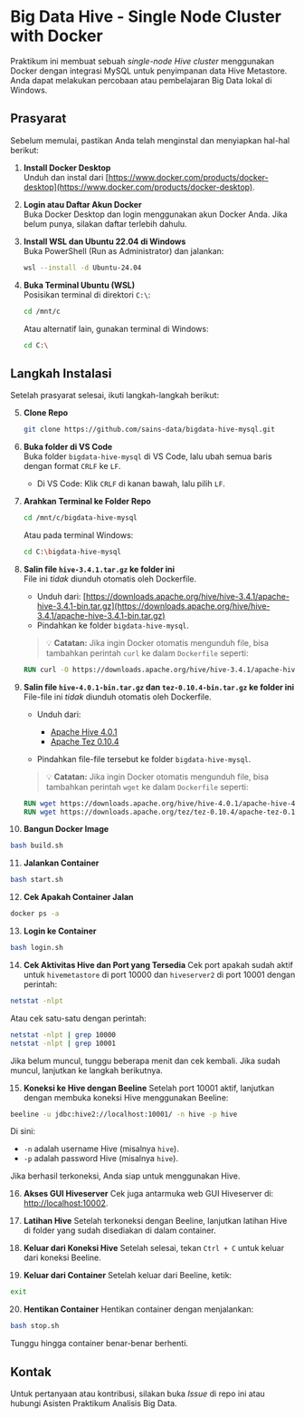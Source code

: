 # Big Data Hive - Single Node Cluster with Docker

Praktikum ini membuat sebuah *single-node Hive cluster* menggunakan Docker dengan integrasi MySQL untuk penyimpanan data Hive Metastore. Anda dapat melakukan percobaan atau pembelajaran Big Data lokal di Windows.

## Prasyarat

Sebelum memulai, pastikan Anda telah menginstal dan menyiapkan hal-hal berikut:

1. **Install Docker Desktop**  
   Unduh dan instal dari [https://www.docker.com/products/docker-desktop](https://www.docker.com/products/docker-desktop).

2. **Login atau Daftar Akun Docker**  
   Buka Docker Desktop dan login menggunakan akun Docker Anda. Jika belum punya, silakan daftar terlebih dahulu.

3. **Install WSL dan Ubuntu 22.04 di Windows**  
   Buka PowerShell (Run as Administrator) dan jalankan:
   ```bash
   wsl --install -d Ubuntu-24.04
   ```

4. **Buka Terminal Ubuntu (WSL)**  
   Posisikan terminal di direktori `C:\`:
   ```bash
   cd /mnt/c
   ```

   Atau alternatif lain, gunakan terminal di Windows:
   ```bash
   cd C:\
   ```

## Langkah Instalasi

Setelah prasyarat selesai, ikuti langkah-langkah berikut:

5. **Clone Repo**
   ```bash
   git clone https://github.com/sains-data/bigdata-hive-mysql.git
   ```

6. **Buka folder di VS Code**  
   Buka folder `bigdata-hive-mysql` di VS Code, lalu ubah semua baris dengan format `CRLF` ke `LF`.  
   - Di VS Code: Klik `CRLF` di kanan bawah, lalu pilih `LF`.

7. **Arahkan Terminal ke Folder Repo**
   ```bash
   cd /mnt/c/bigdata-hive-mysql
   ```

   Atau pada terminal Windows:
   ```bash
   cd C:\bigdata-hive-mysql
   ```

8. **Salin file `hive-3.4.1.tar.gz` ke folder ini**  
   File ini *tidak* diunduh otomatis oleh Dockerfile.  
   - Unduh dari: [https://downloads.apache.org/hive/hive-3.4.1/apache-hive-3.4.1-bin.tar.gz](https://downloads.apache.org/hive/hive-3.4.1/apache-hive-3.4.1-bin.tar.gz)  
   - Pindahkan ke folder `bigdata-hive-mysql`.

   > 💡 **Catatan:** Jika ingin Docker otomatis mengunduh file, bisa tambahkan perintah `curl` ke dalam `Dockerfile` seperti:
   ```Dockerfile
   RUN curl -O https://downloads.apache.org/hive/hive-3.4.1/apache-hive-3.4.1-bin.tar.gz
   ```

9. **Salin file `hive-4.0.1-bin.tar.gz` dan `tez-0.10.4-bin.tar.gz` ke folder ini**  
   File-file ini *tidak* diunduh otomatis oleh Dockerfile.  
   - Unduh dari:
     - [Apache Hive 4.0.1](https://downloads.apache.org/hive/hive-4.0.1/apache-hive-4.0.1-bin.tar.gz)  
     - [Apache Tez 0.10.4](https://downloads.apache.org/tez/tez-0.10.4/apache-tez-0.10.4-bin.tar.gz)

   - Pindahkan file-file tersebut ke folder `bigdata-hive-mysql`.

   > 💡 **Catatan:** Jika ingin Docker otomatis mengunduh file, bisa tambahkan perintah `wget` ke dalam `Dockerfile` seperti:
   ```Dockerfile
   RUN wget https://downloads.apache.org/hive/hive-4.0.1/apache-hive-4.0.1-bin.tar.gz
   RUN wget https://downloads.apache.org/tez/tez-0.10.4/apache-tez-0.10.4-bin.tar.gz
   ```

10. **Bangun Docker Image**
   ```bash
   bash build.sh
   ```

11. **Jalankan Container**
   ```bash
   bash start.sh
   ```

12. **Cek Apakah Container Jalan**
   ```bash
   docker ps -a
   ```

13. **Login ke Container**
   ```bash
   bash login.sh
   ```

14. **Cek Aktivitas Hive dan Port yang Tersedia**
   Cek port apakah sudah aktif untuk `hivemetastore` di port 10000 dan `hiveserver2` di port 10001 dengan perintah:
   ```bash
   netstat -nlpt
   ```

   Atau cek satu-satu dengan perintah:
   ```bash
   netstat -nlpt | grep 10000
   netstat -nlpt | grep 10001
   ```

   Jika belum muncul, tunggu beberapa menit dan cek kembali. Jika sudah muncul, lanjutkan ke langkah berikutnya.

15. **Koneksi ke Hive dengan Beeline**
   Setelah port 10001 aktif, lanjutkan dengan membuka koneksi Hive menggunakan Beeline:
   ```bash
   beeline -u jdbc:hive2://localhost:10001/ -n hive -p hive
   ```

   Di sini:
   - `-n` adalah username Hive (misalnya `hive`).
   - `-p` adalah password Hive (misalnya `hive`).

   Jika berhasil terkoneksi, Anda siap untuk menggunakan Hive.

16. **Akses GUI Hiveserver**
   Cek juga antarmuka web GUI Hiveserver di:  
   [http://localhost:10002](http://localhost:10002).

17. **Latihan Hive**
   Setelah terkoneksi dengan Beeline, lanjutkan latihan Hive di folder yang sudah disediakan di dalam container.

18. **Keluar dari Koneksi Hive**
   Setelah selesai, tekan `Ctrl + C` untuk keluar dari koneksi Beeline.

19. **Keluar dari Container**
   Setelah keluar dari Beeline, ketik:
   ```bash
   exit
   ```

20. **Hentikan Container**
   Hentikan container dengan menjalankan:
   ```bash
   bash stop.sh
   ```

   Tunggu hingga container benar-benar berhenti.

## Kontak

Untuk pertanyaan atau kontribusi, silakan buka *Issue* di repo ini atau hubungi Asisten Praktikum Analisis Big Data.